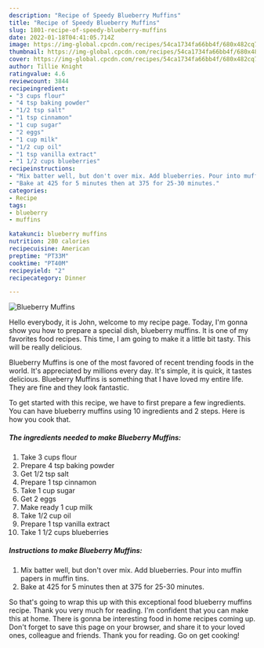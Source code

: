 ```yaml
---
description: "Recipe of Speedy Blueberry Muffins"
title: "Recipe of Speedy Blueberry Muffins"
slug: 1801-recipe-of-speedy-blueberry-muffins
date: 2022-01-18T04:41:05.714Z
image: https://img-global.cpcdn.com/recipes/54ca1734fa66bb4f/680x482cq70/blueberry-muffins-recipe-main-photo.jpg
thumbnail: https://img-global.cpcdn.com/recipes/54ca1734fa66bb4f/680x482cq70/blueberry-muffins-recipe-main-photo.jpg
cover: https://img-global.cpcdn.com/recipes/54ca1734fa66bb4f/680x482cq70/blueberry-muffins-recipe-main-photo.jpg
author: Tillie Knight
ratingvalue: 4.6
reviewcount: 3844
recipeingredient:
- "3 cups flour"
- "4 tsp baking powder"
- "1/2 tsp salt"
- "1 tsp cinnamon"
- "1 cup sugar"
- "2 eggs"
- "1 cup milk"
- "1/2 cup oil"
- "1 tsp vanilla extract"
- "1 1/2 cups blueberries"
recipeinstructions:
- "Mix batter well, but don't over mix. Add blueberries. Pour into muffin papers in muffin tins."
- "Bake at 425 for 5 minutes then at 375 for 25-30 minutes."
categories:
- Recipe
tags:
- blueberry
- muffins

katakunci: blueberry muffins 
nutrition: 280 calories
recipecuisine: American
preptime: "PT33M"
cooktime: "PT40M"
recipeyield: "2"
recipecategory: Dinner

---
```



![Blueberry Muffins](https://img-global.cpcdn.com/recipes/54ca1734fa66bb4f/680x482cq70/blueberry-muffins-recipe-main-photo.jpg)

Hello everybody, it is John, welcome to my recipe page. Today, I'm gonna show you how to prepare a special dish, blueberry muffins. It is one of my favorites food recipes. This time, I am going to make it a little bit tasty. This will be really delicious.

Blueberry Muffins is one of the most favored of recent trending foods in the world. It's appreciated by millions every day. It's simple, it is quick, it tastes delicious. Blueberry Muffins is something that I have loved my entire life. They are fine and they look fantastic.




To get started with this recipe, we have to first prepare a few ingredients. You can have blueberry muffins using 10 ingredients and 2 steps. Here is how you cook that.

<!--inarticleads1-->

##### The ingredients needed to make Blueberry Muffins:

1. Take 3 cups flour
1. Prepare 4 tsp baking powder
1. Get 1/2 tsp salt
1. Prepare 1 tsp cinnamon
1. Take 1 cup sugar
1. Get 2 eggs
1. Make ready 1 cup milk
1. Take 1/2 cup oil
1. Prepare 1 tsp vanilla extract
1. Take 1 1/2 cups blueberries




<!--inarticleads2-->

##### Instructions to make Blueberry Muffins:

1. Mix batter well, but don't over mix. Add blueberries. Pour into muffin papers in muffin tins.
1. Bake at 425 for 5 minutes then at 375 for 25-30 minutes.




So that's going to wrap this up with this exceptional food blueberry muffins recipe. Thank you very much for reading. I'm confident that you can make this at home. There is gonna be interesting food in home recipes coming up. Don't forget to save this page on your browser, and share it to your loved ones, colleague and friends. Thank you for reading. Go on get cooking!
